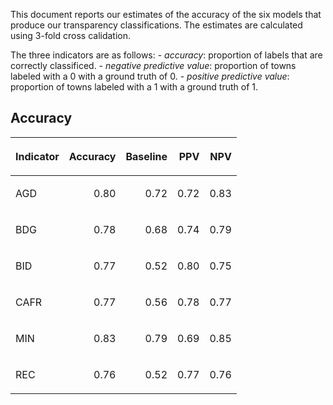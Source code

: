 This document reports our estimates of the accuracy of the six models
that produce our transparency classifications. The estimates are
calculated using 3-fold cross calidation.

The three indicators are as follows: - *accuracy*: proportion of labels
that are correctly classificed. - *negative predictive value*:
proportion of towns labeled with a 0 with a ground truth of 0. -
*positive predictive value*: proportion of towns labeled with a 1 with a
ground truth of 1.

## Accuracy

<table>

<thead>

<tr>

<th style="text-align:left;">

Indicator

</th>

<th style="text-align:right;">

Accuracy

</th>

<th style="text-align:right;">

Baseline

</th>

<th style="text-align:right;">

PPV

</th>

<th style="text-align:right;">

NPV

</th>

</tr>

</thead>

<tbody>

<tr>

<td style="text-align:left;">

AGD

</td>

<td style="text-align:right;">

0.80

</td>

<td style="text-align:right;">

0.72

</td>

<td style="text-align:right;">

0.72

</td>

<td style="text-align:right;">

0.83

</td>

</tr>

<tr>

<td style="text-align:left;">

BDG

</td>

<td style="text-align:right;">

0.78

</td>

<td style="text-align:right;">

0.68

</td>

<td style="text-align:right;">

0.74

</td>

<td style="text-align:right;">

0.79

</td>

</tr>

<tr>

<td style="text-align:left;">

BID

</td>

<td style="text-align:right;">

0.77

</td>

<td style="text-align:right;">

0.52

</td>

<td style="text-align:right;">

0.80

</td>

<td style="text-align:right;">

0.75

</td>

</tr>

<tr>

<td style="text-align:left;">

CAFR

</td>

<td style="text-align:right;">

0.77

</td>

<td style="text-align:right;">

0.56

</td>

<td style="text-align:right;">

0.78

</td>

<td style="text-align:right;">

0.77

</td>

</tr>

<tr>

<td style="text-align:left;">

MIN

</td>

<td style="text-align:right;">

0.83

</td>

<td style="text-align:right;">

0.79

</td>

<td style="text-align:right;">

0.69

</td>

<td style="text-align:right;">

0.85

</td>

</tr>

<tr>

<td style="text-align:left;">

REC

</td>

<td style="text-align:right;">

0.76

</td>

<td style="text-align:right;">

0.52

</td>

<td style="text-align:right;">

0.77

</td>

<td style="text-align:right;">

0.76

</td>

</tr>

</tbody>

</table>
